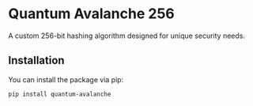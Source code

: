 # Quantum Avalanche 256

A custom 256-bit hashing algorithm designed for unique security needs.

## Installation

You can install the package via pip:

```bash
pip install quantum-avalanche
